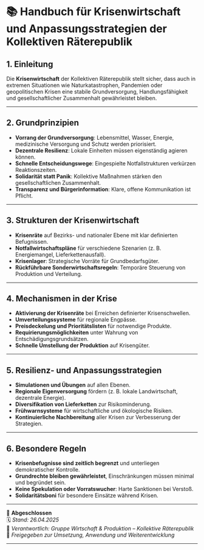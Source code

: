 <!--
Autor: Fabio Weidner
Version: 1.0
Sektion: Wirtschaft & Produktion
Veröffentlichung: April 2025
-->

# 📚 Handbuch für Krisenwirtschaft und Anpassungsstrategien der Kollektiven Räterepublik

## 1. Einleitung

Die **Krisenwirtschaft** der Kollektiven Räterepublik stellt sicher, dass auch in extremen Situationen wie Naturkatastrophen, Pandemien oder geopolitischen Krisen eine stabile Grundversorgung, Handlungsfähigkeit und gesellschaftlicher Zusammenhalt gewährleistet bleiben.

---

## 2. Grundprinzipien

- **Vorrang der Grundversorgung**: Lebensmittel, Wasser, Energie, medizinische Versorgung und Schutz werden priorisiert.
- **Dezentrale Resilienz**: Lokale Einheiten müssen eigenständig agieren können.
- **Schnelle Entscheidungswege**: Eingespielte Notfallstrukturen verkürzen Reaktionszeiten.
- **Solidarität statt Panik**: Kollektive Maßnahmen stärken den gesellschaftlichen Zusammenhalt.
- **Transparenz und Bürgerinformation**: Klare, offene Kommunikation ist Pflicht.

---

## 3. Strukturen der Krisenwirtschaft

- **Krisenräte** auf Bezirks- und nationaler Ebene mit klar definierten Befugnissen.
- **Notfallwirtschaftspläne** für verschiedene Szenarien (z. B. Energiemangel, Lieferkettenausfall).
- **Krisenlager**: Strategische Vorräte für Grundbedarfsgüter.
- **Rückführbare Sonderwirtschaftsregeln**: Temporäre Steuerung von Produktion und Verteilung.

---

## 4. Mechanismen in der Krise

- **Aktivierung der Krisenräte** bei Erreichen definierter Krisenschwellen.
- **Umverteilungssysteme** für regionale Engpässe.
- **Preisdeckelung und Prioritätslisten** für notwendige Produkte.
- **Requirierungsmöglichkeiten** unter Wahrung von Entschädigungsgrundsätzen.
- **Schnelle Umstellung der Produktion** auf Krisengüter.

---

## 5. Resilienz- und Anpassungsstrategien

- **Simulationen und Übungen** auf allen Ebenen.
- **Regionale Eigenversorgung** fördern (z. B. lokale Landwirtschaft, dezentrale Energie).
- **Diversifikation von Lieferketten** zur Risikominderung.
- **Frühwarnsysteme** für wirtschaftliche und ökologische Risiken.
- **Kontinuierliche Nachbereitung** aller Krisen zur Verbesserung der Strategien.

---

## 6. Besondere Regeln

- **Krisenbefugnisse sind zeitlich begrenzt** und unterliegen demokratischer Kontrolle.
- **Grundrechte bleiben gewährleistet**, Einschränkungen müssen minimal und begründet sein.
- **Keine Spekulation oder Vorratswucher**: Harte Sanktionen bei Verstoß.
- **Solidaritätsboni** für besondere Einsätze während Krisen.

---

🔢 **Abgeschlossen**  
🗓️ *Stand: 26.04.2025*  
🏩 *Verantwortlich: Gruppe Wirtschaft & Produktion – Kollektive Räterepublik*  
🔐 *Freigegeben zur Umsetzung, Anwendung und Weiterentwicklung*

---
